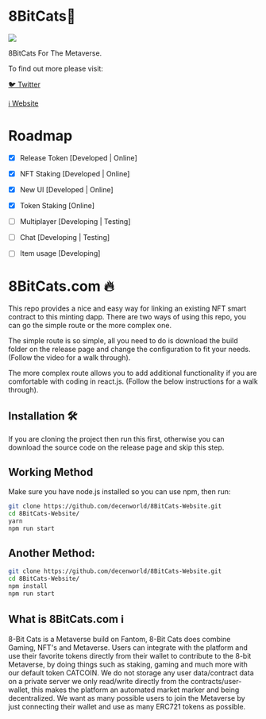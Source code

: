 # 8BitCats💎

![](https://www.8bitcats.com/config/images/example.gif)

8BitCats For The Metaverse.

To find out more please visit:

[🐦 Twitter](https://twitter.com/8bitcatsftm)

[ℹ️ Website](https://8bitcats.com/)

# Roadmap
- [x] Release Token [Developed | Online]
- [x] NFT Staking [Developed | Online]
- [x] New UI [Developed | Online]
- [x] Token Staking [Online]
- [ ] Multiplayer [Developing | Testing]
- [ ] Chat [Developing | Testing]
- [ ] Item usage [Developing]


# 8BitCats.com 🔥

This repo provides a nice and easy way for linking an existing NFT smart contract to this minting dapp. There are two ways of using this repo, you can go the simple route or the more complex one.

The simple route is so simple, all you need to do is download the build folder on the release page and change the configuration to fit your needs. (Follow the video for a walk through).

The more complex route allows you to add additional functionality if you are comfortable with coding in react.js. (Follow the below instructions for a walk through).

## Installation 🛠️

If you are cloning the project then run this first, otherwise you can download the source code on the release page and skip this step.

## Working Method

Make sure you have node.js installed so you can use npm, then run:

```sh
git clone https://github.com/decenworld/8BitCats-Website.git
cd 8BitCats-Website/
yarn
npm run start
```

## Another Method:
```sh
git clone https://github.com/decenworld/8BitCats-Website.git
cd 8BitCats-Website/
npm install
npm run start
```

## What is 8BitCats.com ℹ️

8-Bit Cats is a Metaverse build on Fantom, 8-Bit Cats does combine Gaming, NFT's and Metaverse. Users can integrate with the platform and use their favorite tokens directly from their wallet to contribute to the 8-bit Metaverse, by doing things such as staking, gaming and much more with our default token CATCOIN.
We do not storage any user data/contract data on a private server we only read/write directly from the contracts/user-wallet, this makes the platform an automated market marker and being decentralized. We want as many possible users to join the Metaverse by just connecting their wallet and use as many ERC721 tokens as possible.


